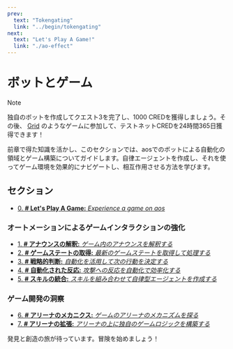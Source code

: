 ```yaml
---
prev:
  text: "Tokengating"
  link: "../begin/tokengating"
next:
  text: "Let's Play A Game!"
  link: "./ao-effect"
---
```


<!-- # Bots and Games -->

# ボットとゲーム

<!-- > Build your own unique bot to complete Quest 3 and earn 1000 CRED, then enter games like the [Grid](https://github.com/twilson63/grid) to earn legacynet CRED 24/7! -->

> [!NOTE]  
> 独自のボットを作成してクエスト3を完了し、1000 CREDを獲得しましょう。その後、 [Grid](https://github.com/twilson63/grid) のようなゲームに参加して、テストネットCREDを24時間365日獲得できます！

<!-- Leveraging insights from our previous chapter, this section will guide you through the realm of automation with bots in aos and the construction of games. You will learn to create autonomous agents, using them to navigate and interact with game environments effectively. -->

前章で得た知識を活かし、このセクションでは、aosでのボットによる自動化の領域とゲーム構築についてガイドします。自律エージェントを作成し、それを使ってゲーム環境を効果的にナビゲートし、相互作用させる方法を学びます。

## セクション

- [0. **# Let's Play A Game:** _Experience a game on aos_](ao-effect)

<!-- ### Enhancing Game Interactions with Automation -->

### オートメーションによるゲームインタラクションの強化

- [1. **# アナウンスの解釈:** _ゲーム内のアナウンスを解釈する_](announcements)
- [2. **# ゲームステートの取得:** _最新のゲームステートを取得して処理する_](game-state)
- [3. **# 戦略的判断:** _自動化を活用して次の行動を決定する_](decisions)
- [4. **# 自動化された反応:** _攻撃への反応を自動化で効率化する_](attacking)
- [5. **# スキルの統合:** _スキルを組み合わせて自律型エージェントを作成する_](bringing-together)

<!-- ### Game Development Insights -->

### ゲーム開発の洞察

- [6. **# アリーナのメカニクス:** _ゲームのアリーナのメカニズムを探る_](arena-mechanics)
- [7. **# アリーナの拡張:** _アリーナの上に独自のゲームロジックを構築する_](build-game)

<!-- A journey of discovery and creation awaits. Let the adventure begin! -->

発見と創造の旅が待っています。冒険を始めましょう！
